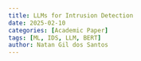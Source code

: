 ```yaml
---
title: LLMs for Intrusion Detection
date: 2025-02-10
categories: [Academic Paper]
tags: [ML, IDS, LLM, BERT]
author: Natan Gil dos Santos
---
```


